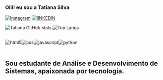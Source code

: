  ###  Oiii! eu sou a Tatiana Silva

[![Instagram](https://img.shields.io/badge/Instagram-E4405F?style=for-the-badge&logo=instagram&logoColor=white)](https://www.instagram.com/tatianasn_)
[![lINKEDIN](https://img.shields.io/badge/LinkedIn-0077B5?style=for-the-badge&logo=linkedin&logoColor=white)](https://www.linkedin.com/in/tatiana-siilva)

![Tatiana GitHub stats](https://github-readme-stats.vercel.app/api?username=tatianadasilva&show_icons=true&theme=dracula)
![Top Langs](https://github-readme-stats.vercel.app/api/top-langs/?username=tatianadasilva&layout=compact&langs_count=16&theme=dracula)


<div style="display: inline_block"><br/><img align="center"alt="html5" src="https://img.shields.io/badge/HTML5-E34F26?style=for-the-badge&logo=html5&logoColor=white"/><img align="center" alt="css" src="https://img.shields.io/badge/CSS3-1572B6?style=for-the-badgelogo=css3&logoColor=white"/><img align="center" alt="javascript" src="https://img.shields.io/badge/JavaScript-F7DF1E?style=for-the-badge&logo=javascript&logoColor=black"/><img align="center" alt="python" src="https://img.shields.io/badge/Python-14354C?style=for-the-badge&logo=python&logoColor=white"/></div><br>

## Sou estudante de Análise e Desenvolvimento de Sistemas, apaixonada por tecnologia.
